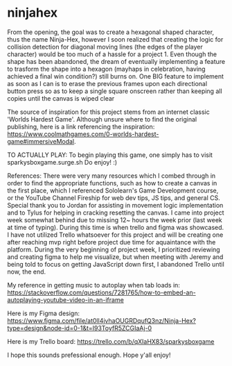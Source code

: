 # ninjahex

From the opening, the goal was to create a hexagonal shaped character, thus the name Ninja-Hex, however I soon realized that creating the logic for collision detection for diagonal moving lines (the edges of the player character) would be too much of a hassle for a project 1. Even though the shape has been abandoned, the dream of eventually implementing a feature to trasform the shape into a hexagon (mayhaps in celebration, having achieved a final win condition?) still burns on. One BIG feature to implement as soon as I can is to erase the previous frames upon each directional button press so as to keep a single square onscreen rather than keeping all copies until the canvas is wiped clear


The source of inspiration for this project stems from an internet classic 'Worlds Hardest Game'. Although unsure where to find the original publishing, here is a link referencing the inspiration:
        https://www.coolmathgames.com/0-worlds-hardest-game#immersiveModal.



TO ACTUALLY PLAY:
To begin playing this game, one simply has to visit             sparkysboxgame.surge.sh
Do enjoy! :)


References:
There were very many resources which I combed through in order to find the appropriate functions, such as how to create a canvas in the first place, which I referenced Sololearn's Game Development course, or the YouTube Channel Fireship for web dev tips, JS tips, and general CS. Special thank you to Jordan for assisting in movement logic implementation and to Tylus for helping in cracking resetting the canvas. I came into project week somewhat behind due to missing 12~ hours the week prior (last week at time of typing). During this time is when trello and figma was showcased. I have not utilized Trello whatsoever for this project and will be creating one after reaching mvp right before project due time for aquaintance with the platform. During the very beginning of project week, I prioritized reviewing and creating figma to help me visualize, but when meeting with Jeremy and being told to focus on getting JavaScript down first, I abandoned Trello until now, the end.

My reference in getting music to autoplay when tab loads in:
https://stackoverflow.com/questions/7281765/how-to-embed-an-autoplaying-youtube-video-in-an-iframe

Here is my Figma design:
        https://www.figma.com/file/at0ll4jvhaOUGRDqufQ3nz/Ninja-Hex?type=design&node-id=0-1&t=I93ToyfR5ZCGIaAj-0

Here is my Trello board:
        https://trello.com/b/qXIaHX83/sparkysboxgame



I hope this sounds prefessional enough. Hope y'all enjoy! 